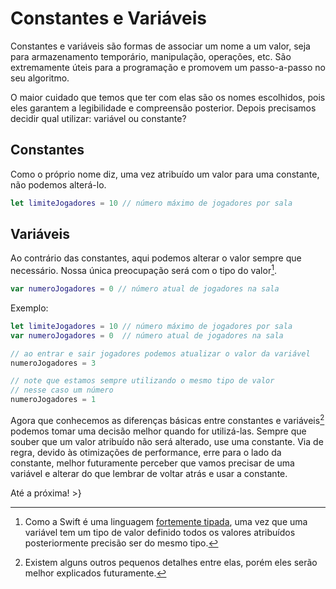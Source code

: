 Constantes e Variáveis
===
Constantes e variáveis são formas de associar um nome a um valor, seja para armazenamento temporário, manipulação, operações, etc. São extremamente úteis para a programação e promovem um passo-a-passo no seu algoritmo.

O maior cuidado que temos que ter com elas são os nomes escolhidos, pois eles garantem a legibilidade e compreensão posterior. Depois precisamos decidir qual utilizar: variável ou constante?

Constantes
---
Como o próprio nome diz, uma vez atribuído um valor para uma constante, não podemos alterá-lo.
```swift
let limiteJogadores = 10 // número máximo de jogadores por sala
```

Variáveis
---
Ao contrário das constantes, aqui podemos alterar o valor sempre que necessário. Nossa única preocupação será com o tipo do valor[^fn-tipos].
```swift
var numeroJogadores = 0 // número atual de jogadores na sala
```

Exemplo:
```swift
let limiteJogadores = 10 // número máximo de jogadores por sala
var numeroJogadores = 0  // número atual de jogadores na sala

// ao entrar e sair jogadores podemos atualizar o valor da variável
numeroJogadores = 3

// note que estamos sempre utilizando o mesmo tipo de valor
// nesse caso um número
numeroJogadores = 1
```

Agora que conhecemos as diferenças básicas entre constantes e variáveis[^fn-ponteiros] podemos tomar uma decisão melhor quando for utilizá-las. Sempre que souber que um valor atribuído não será alterado, use uma constante. Via de regra, devido às otimizações de performance, erre para o lado da constante, melhor futuramente perceber que vamos precisar de uma variável e alterar do que lembrar de voltar atrás e usar a constante.

Até a próxima!
\>}

[^fn-tipos]: Como a Swift é uma linguagem [fortemente tipada](https://pt.wikipedia.org/wiki/Linguagem_tipada), uma vez que uma variável tem um tipo de valor definido todos os valores atribuídos posteriormente precisão ser do mesmo tipo.
[^fn-ponteiros]: Existem alguns outros pequenos detalhes entre elas, porém eles serão melhor explicados futuramente.
